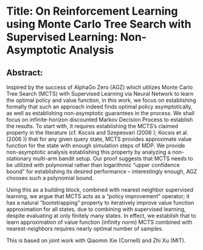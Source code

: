 <h1>Title: On Reinforcement Learning using Monte Carlo Tree Search with Supervised Learning: Non-Asymptotic Analysis</h1>

<h2>Abstract:</h2>
  
Inspired by the success of AlphaGo Zero (AGZ) which utilizes Monte Carlo Tree Search (MCTS) with Supervised Learning via Neural Network to learn the optimal policy and value function, in this work, we focus on establishing formally that such an approach indeed finds optimal policy asymptotically, as well as establishing non-asymptotic guarantees in the process. We shall focus on infinite-horizon discounted Markov Decision Process to establish the results. To start with, it requires establishing the MCTS’s claimed property in the literature (cf. Kocsis and Szepesvari  (2006 ); Kocsis et al. (2006 )) that for any given query state, MCTS provides approximate value function for the state with enough simulation steps of MDP. We provide non-asymptotic analysis establishing this property by analyzing a non-stationary multi-arm bandit setup. Our proof suggests that MCTS needs to be utilized with polynomial rather than logarithmic “upper confidence bound” for establishing its desired performance – interestingly enough, AGZ chooses such a polynomial bound.

Using this as a building block, combined with nearest neighbor supervised learning, we argue that MCTS acts as a “policy improvement” operator; it has a natural “bootstrapping” property to iteratively improve value function approximation for all  states, due to combining with supervised learning, despite evaluating at only finitely many states. In effect, we establish that to learn approximation of value function (infinity norm) MCTS combined with nearest-neighbors requires nearly optimal number of samples. 

This is based on joint work with Qiaomin Xie (Cornell) and Zhi Xu (MIT).
